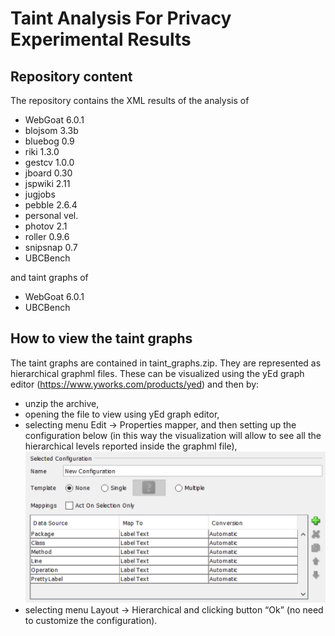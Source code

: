 # Taint Analysis For Privacy Experimental Results

## Repository content

The repository contains the XML results of the analysis of
- WebGoat 6.0.1
- blojsom 3.3b
- bluebog 0.9
- riki 1.3.0
- gestcv 1.0.0
- jboard 0.30 
- jspwiki 2.11
- jugjobs  
- pebble 2.6.4
- personal vel.
- photov 2.1
- roller 0.9.6
- snipsnap 0.7
- UBCBench

and taint graphs of
- WebGoat 6.0.1
- UBCBench

## How to view the taint graphs

The taint graphs are contained in taint_graphs.zip. They are represented as hierarchical graphml files. These can be visualized using the yEd graph editor (https://www.yworks.com/products/yed) and then by:

- unzip the archive,
- opening the file to view using yEd graph editor,
- selecting menu Edit -> Properties mapper, and then setting up the configuration below (in this way the visualization will allow to see all the hierarchical levels reported inside the graphml file),
![](images/yEd_label_mapping.png)
- selecting menu Layout -> Hierarchical and clicking button “Ok” (no need to customize the configuration).